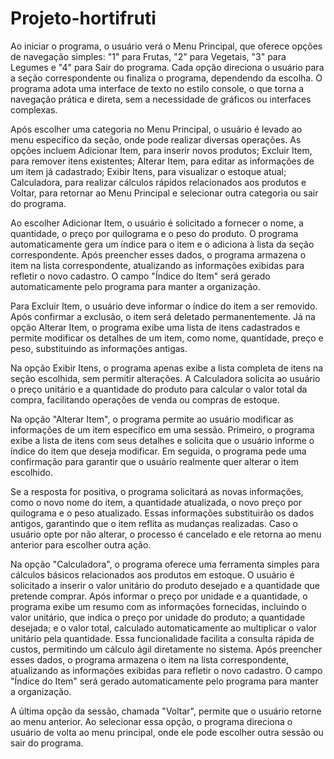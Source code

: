 # Projeto-hortifruti

Ao iniciar o programa, o usuário verá o Menu Principal, que oferece opções de
navegação simples: "1" para Frutas, "2" para Vegetais, "3" para Legumes e "4" para
Sair do programa. Cada opção direciona o usuário para a seção correspondente ou
finaliza o programa, dependendo da escolha. O programa adota uma interface de texto
no estilo console, o que torna a navegação prática e direta, sem a necessidade de
gráficos ou interfaces complexas.

Após escolher uma categoria no Menu Principal, o usuário é levado ao menu
específico da seção, onde pode realizar diversas operações. As opções incluem
Adicionar Item, para inserir novos produtos; Excluir Item, para remover itens
existentes; Alterar Item, para editar as informações de um item já cadastrado; Exibir
Itens, para visualizar o estoque atual; Calculadora, para realizar cálculos rápidos
relacionados aos produtos e Voltar, para retornar ao Menu Principal e selecionar outra
categoria ou sair do programa.

Ao escolher Adicionar Item, o usuário é solicitado a fornecer o nome, a
quantidade, o preço por quilograma e o peso do produto. O programa
automaticamente gera um índice para o item e o adiciona à lista da seção
correspondente.
Após preencher esses dados, o programa armazena o item na lista
correspondente, atualizando as informações exibidas para refletir o novo cadastro. O
campo "Índice do Item" será gerado automaticamente pelo programa para manter a
organização.

Para Excluir Item, o usuário deve informar o índice do item a ser removido. Após
confirmar a exclusão, o item será deletado permanentemente. Já na opção Alterar
Item, o programa exibe uma lista de itens cadastrados e permite modificar os detalhes
de um item, como nome, quantidade, preço e peso, substituindo as informações
antigas. 

Na opção Exibir Itens, o programa apenas exibe a lista completa de itens na
seção escolhida, sem permitir alterações. A Calculadora solicita ao usuário o preço
unitário e a quantidade do produto para calcular o valor total da compra, facilitando
operações de venda ou compras de estoque.

Na opção "Alterar Item", o programa permite ao usuário modificar as
informações de um item específico em uma sessão. Primeiro, o programa exibe a
lista de itens com seus detalhes e solicita que o usuário informe o índice do item que
deseja modificar. Em seguida, o programa pede uma confirmação para garantir que
o usuário realmente quer alterar o item escolhido.

Se a resposta for positiva, o programa solicitará as novas informações, como
o novo nome do item, a quantidade atualizada, o novo preço por quilograma e o
peso atualizado. Essas informações substituirão os dados antigos, garantindo que o
item reflita as mudanças realizadas. Caso o usuário opte por não alterar, o processo
é cancelado e ele retorna ao menu anterior para escolher outra ação.

Na opção "Calculadora", o programa oferece uma ferramenta simples para
cálculos básicos relacionados aos produtos em estoque. O usuário é solicitado a
inserir o valor unitário do produto desejado e a quantidade que pretende comprar.
Após informar o preço por unidade e a quantidade, o programa exibe um resumo com
as informações fornecidas, incluindo o valor unitário, que indica o preço por unidade
do produto; a quantidade desejada; e o valor total, calculado automaticamente ao
multiplicar o valor unitário pela quantidade. Essa funcionalidade facilita a consulta
rápida de custos, permitindo um cálculo ágil diretamente no sistema.
Após preencher esses dados, o programa armazena o item na lista
correspondente, atualizando as informações exibidas para refletir o novo cadastro. O
campo "Índice do Item" será gerado automaticamente pelo programa para manter a
organização.

A última opção da sessão, chamada "Voltar", permite que o usuário retorne ao
menu anterior. Ao selecionar essa opção, o programa direciona o usuário de volta ao
menu principal, onde ele pode escolher outra sessão ou sair do programa.
